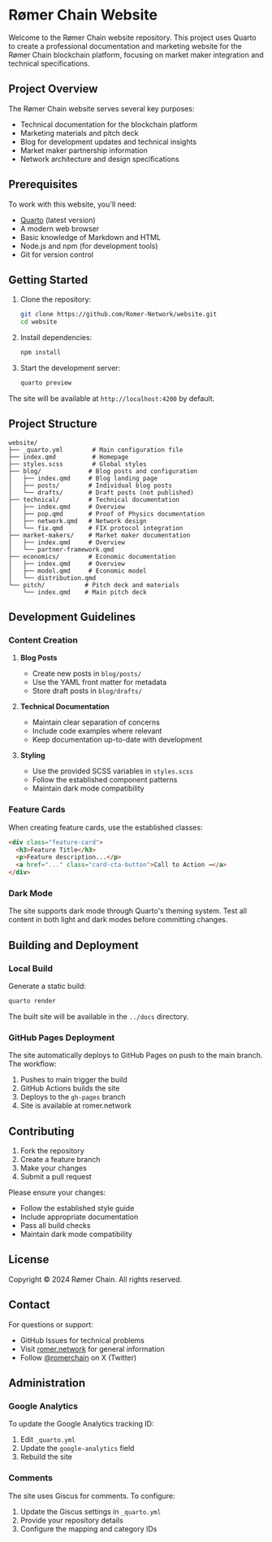 # Rømer Chain Website

Welcome to the Rømer Chain website repository. This project uses Quarto to create a professional documentation and marketing website for the Rømer Chain blockchain platform, focusing on market maker integration and technical specifications.

## Project Overview

The Rømer Chain website serves several key purposes:
- Technical documentation for the blockchain platform
- Marketing materials and pitch deck
- Blog for development updates and technical insights
- Market maker partnership information
- Network architecture and design specifications

## Prerequisites

To work with this website, you'll need:

- [Quarto](https://quarto.org/docs/get-started/) (latest version)
- A modern web browser
- Basic knowledge of Markdown and HTML
- Node.js and npm (for development tools)
- Git for version control

## Getting Started

1. Clone the repository:
   ```bash
   git clone https://github.com/Romer-Network/website.git
   cd website
   ```

2. Install dependencies:
   ```bash
   npm install
   ```

3. Start the development server:
   ```bash
   quarto preview
   ```

The site will be available at `http://localhost:4200` by default.

## Project Structure

```
website/
├── _quarto.yml        # Main configuration file
├── index.qmd          # Homepage
├── styles.scss        # Global styles
├── blog/             # Blog posts and configuration
│   ├── index.qmd     # Blog landing page
│   ├── posts/        # Individual blog posts
│   └── drafts/       # Draft posts (not published)
├── technical/        # Technical documentation
│   ├── index.qmd     # Overview
│   ├── pop.qmd       # Proof of Physics documentation
│   ├── network.qmd   # Network design
│   └── fix.qmd       # FIX protocol integration
├── market-makers/    # Market maker documentation
│   ├── index.qmd     # Overview
│   └── partner-framework.qmd
├── economics/        # Economic documentation
│   ├── index.qmd     # Overview
│   ├── model.qmd     # Economic model
│   └── distribution.qmd
└── pitch/           # Pitch deck and materials
    └── index.qmd    # Main pitch deck

```

## Development Guidelines

### Content Creation

1. **Blog Posts**
   - Create new posts in `blog/posts/`
   - Use the YAML front matter for metadata
   - Store draft posts in `blog/drafts/`

2. **Technical Documentation**
   - Maintain clear separation of concerns
   - Include code examples where relevant
   - Keep documentation up-to-date with development

3. **Styling**
   - Use the provided SCSS variables in `styles.scss`
   - Follow the established component patterns
   - Maintain dark mode compatibility

### Feature Cards

When creating feature cards, use the established classes:

```html
<div class="feature-card">
  <h3>Feature Title</h3>
  <p>Feature description...</p>
  <a href="..." class="card-cta-button">Call to Action →</a>
</div>
```

### Dark Mode

The site supports dark mode through Quarto's theming system. Test all content in both light and dark modes before committing changes.

## Building and Deployment

### Local Build

Generate a static build:
```bash
quarto render
```

The built site will be available in the `../docs` directory.

### GitHub Pages Deployment

The site automatically deploys to GitHub Pages on push to the main branch. The workflow:

1. Pushes to main trigger the build
2. GitHub Actions builds the site
3. Deploys to the `gh-pages` branch
4. Site is available at romer.network

## Contributing

1. Fork the repository
2. Create a feature branch
3. Make your changes
4. Submit a pull request

Please ensure your changes:
- Follow the established style guide
- Include appropriate documentation
- Pass all build checks
- Maintain dark mode compatibility

## License

Copyright © 2024 Rømer Chain. All rights reserved.

## Contact

For questions or support:
- GitHub Issues for technical problems
- Visit [romer.network](http://romer.network) for general information
- Follow [@romerchain](https://x.com/romerchain) on X (Twitter)

## Administration

### Google Analytics

To update the Google Analytics tracking ID:
1. Edit `_quarto.yml`
2. Update the `google-analytics` field
3. Rebuild the site

### Comments

The site uses Giscus for comments. To configure:
1. Update the Giscus settings in `_quarto.yml`
2. Provide your repository details
3. Configure the mapping and category IDs